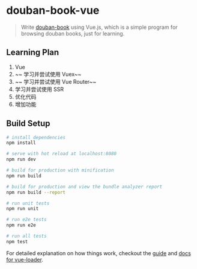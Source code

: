 # douban-book-vue

> Write [douban-book](https://github.com/zhuscat/douban-book) using Vue.js, which is a simple program for browsing douban books, just for learning.

## Learning Plan

1. Vue
2. ~~ 学习并尝试使用 Vuex~~
3. ~~ 学习并尝试使用 Vue Router~~
4. 学习并尝试使用 SSR
5. 优化代码
6. 增加功能

## Build Setup

``` bash
# install dependencies
npm install

# serve with hot reload at localhost:8080
npm run dev

# build for production with minification
npm run build

# build for production and view the bundle analyzer report
npm run build --report

# run unit tests
npm run unit

# run e2e tests
npm run e2e

# run all tests
npm test
```

For detailed explanation on how things work, checkout the [guide](http://vuejs-templates.github.io/webpack/) and [docs for vue-loader](http://vuejs.github.io/vue-loader).
